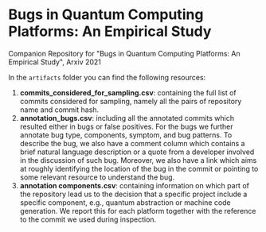 # Bugs in Quantum Computing Platforms: An Empirical Study
Companion Repository for "Bugs in Quantum Computing Platforms: An Empirical Study", Arxiv 2021

In the `artifacts` folder you can find the following resources:
1. **commits_considered_for_sampling.csv**: containing the full list of commits considered for sampling, namely all the pairs of repository name and
commit hash.
2. **annotation_bugs.csv**: including all the annotated commits which resulted either in bugs or false positives. For the bugs we further annotate bug type, components, symptom, and bug patterns. To describe the bug, we also have a comment column which contains a brief natural language description or a quote from a developer involved in the discussion of such bug. Moreover, we also have a link which aims at roughly identifying the location of the bug in the commit or pointing to some relevant resource to understand the bug.
3. **annotation components.csv**: containing information on which part of the repository lead us to the decision that a specific project include a specific component, e.g., quantum abstraction or machine code generation. We report this for each platform together with the reference to the commit we used during inspection.
